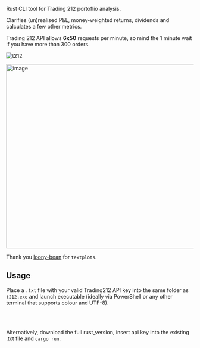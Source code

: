 Rust CLI tool for Trading 212 portoflio analysis.

Clarifies (un)realised P&L, money-weighted returns, dividends and calculates a few other metrics.

Trading 212 API allows **6x50** requests per minute, so mind the 1 minute wait if you have more than 300 orders.



![t212](https://github.com/user-attachments/assets/ce817dbd-9268-4380-aa27-f51f6b5161db)


<img width="568.7" height="495" alt="image" src="https://github.com/user-attachments/assets/fa951695-e5ea-410f-aca3-43d903f9e070" />



Thank you [loony-bean](https://github.com/loony-bean) for `textplots`.




## Usage


Place a `.txt` file with your valid Trading212 API key into the same folder as `t212.exe` and launch executable (ideally via PowerShell or any other terminal that supports colour and UTF-8).


<br />
<br />

Alternatively, download the full rust_version, insert api key into the existing .txt file and `cargo run`.
